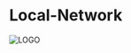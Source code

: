 # Local-Network

![LOGO](https://github.com/YounesRabeh/connect-to-net/blob/main/github/Connect%202%20NET.png?raw=true)
